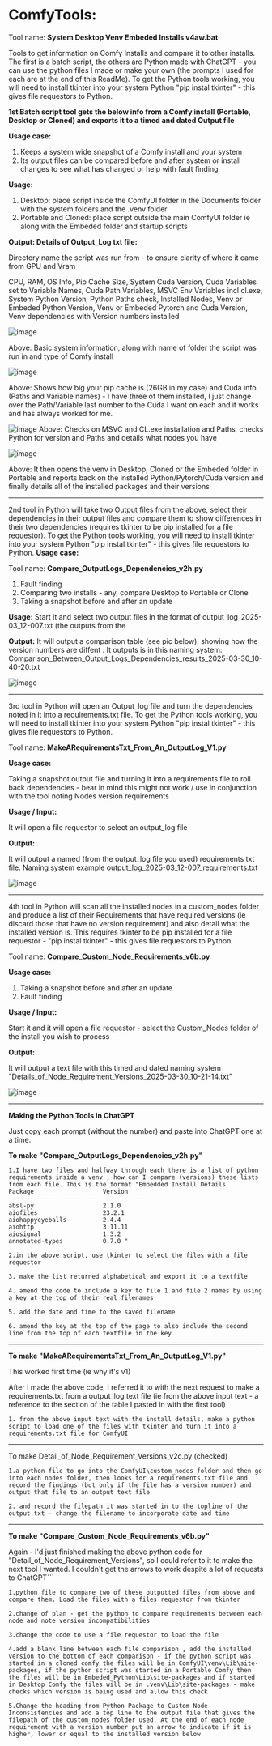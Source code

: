 # ComfyTools: 

Tool name: **System Desktop Venv Embeded Installs v4aw.bat**

Tools to get information on Comfy Installs and compare it to other installs. The first is a batch script, the others are Python made with ChatGPT - you can use the python files I made or make your own (the prompts I used for each are at the end of this ReadMe). To get the Python tools working, you will need to install tkinter into your system Python "pip instal tkinter" - this gives file requestors to Python. 

**1st Batch script tool gets the below info from a Comfy install (Portable, Desktop or Cloned) and exports it to a timed and dated Output file**

**Usage case:**

1. Keeps a system wide snapshot of a Comfy install and your system
2. Its output files can be compared before and after system or install changes to see what has changed or help with fault finding

**Usage:**
1. Desktop: place script inside the ComfyUI folder in the Documents folder with the system folders and the .venv folder
2. Portable and Cloned: place script outside the main ComfyUI folder ie along with the Embeded folder and startup scripts 


**Output: Details of Output_Log txt file:**

Directory name the script was run from - to ensure clarity of where it came from
GPU and Vram

CPU, RAM, OS Info, Pip Cache Size, System Cuda Version, Cuda Variables set to Variable Names, Cuda Path Variables, MSVC Env Variables incl cl.exe, System Python Version, Python Paths check, Installed Nodes, Venv or Embeded Python Version, Venv or Embeded Pytorch and Cuda Version, Venv dependencies with Version numbers installed

![image](https://github.com/user-attachments/assets/1b685b09-0b69-4265-9e5d-3a3a73013bd7)

Above: Basic system information, along with name of folder the script was run in and type of Comfy install

![image](https://github.com/user-attachments/assets/1d397938-f4c9-4c31-8242-fdfefbdd0c47)

Above: Shows how big your pip cache is (26GB in my case) and Cuda info (Paths and Variable names) - I have three of them installed, I just change over the Path/Variable last number to the Cuda I want on each and it works and has always worked for me. 

![image](https://github.com/user-attachments/assets/2b5f8e7d-b6a8-4fab-85dc-127ea3a0e60d)
Above: Checks on MSVC and CL.exe installation and Paths, checks Python for version and Paths and details what nodes you have 

![image](https://github.com/user-attachments/assets/21990a2d-8155-4cc5-858a-a6c7cab06992)

Above: It then opens the venv in Desktop, Cloned or the Embeded folder in Portable and reports back on the installed Python/Pytorch/Cuda version and finally details all of the installed packages and their versions




-------------------------------------------------

2nd tool in Python will take two Output files from the above, select their dependencies in their output files and compare them to show differences in their two dependencies (requires tkinter to be pip installed for a file requestor). To get the Python tools working, you will need to install tkinter into your system Python "pip instal tkinter" - this gives file requestors to Python.
**Usage case:**

Tool name: **Compare_OutputLogs_Dependencies_v2h.py**

1. Fault finding
2. Comparing two installs - any, compare Desktop to Portable or Clone
3. Taking a snapshot before and after an update

**Usage:**
Start it and select two output files in the format of output_log_2025-03_12-007.txt (the outputs from the 

**Output:**
It will output a comparison table (see pic below), showing how the version numbers are diffent . It outputs is in this naming system: Comparison_Between_Output_Logs_Dependencies_results_2025-03-30_10-40-20.txt

![image](https://github.com/user-attachments/assets/9a46fa26-3ed8-4133-a352-6c6893279702)

-------------------------------------------------

3rd tool in Python will open an Output_log file and turn the dependencies noted in it into a requirements.txt file. To get the Python tools working, you will need to install tkinter into your system Python "pip instal tkinter" - this gives file requestors to Python.

Tool name: **MakeARequirementsTxt_From_An_OutputLog_V1.py**

**Usage case:**

Taking a snapshot output file and turning it into a requirements file to roll back dependencies - bear in mind this might not work / use in conjunction with the tool noting Nodes version requirements

**Usage / Input:**

It will open a file requestor to select an output_log file 

**Output:**

It will output a named (from the output_log file you used) requirements txt file. Naming system example output_log_2025-03_12-007_requirements.txt

![image](https://github.com/user-attachments/assets/983158fa-495e-459f-98b5-d18ef339e21a)

-------------------------------------------------

4th tool in Python will scan all the installed nodes in a custom_nodes folder and produce a list of their Requirements that have required versions (ie discard those that have no version requirement) and also detail what the installed version is. This requires tkinter to be pip installed for a file requestor - "pip instal tkinter" - this gives file requestors to Python.

Tool name: **Compare_Custom_Node_Requirements_v6b.py**

**Usage case:**

1. Taking a snapshot before and after an update
2. Fault finding


**Usage / Input:**

Start it and it will open a file requestor - select the Custom_Nodes folder of the install you wish to process

**Output:**

It will output a text file with this timed and dated naming system "Details_of_Node_Requirement_Versions_2025-03-30_10-21-14.txt"

![image](https://github.com/user-attachments/assets/321cf312-79ab-45f8-be6c-3ef39d0e1796)


--------------------------------------------------

**Making the Python Tools in ChatGPT**

Just copy each prompt (without the number) and paste into ChatGPT one at a time. 

**To make "Compare_OutputLogs_Dependencies_v2h.py"**


```
1.I have two files and halfway through each there is a list of python requirements inside a venv , how can I compare (versions) these lists from each file. This is the format "Embedded Install Details 
Package                   Version
------------------------- ------------
absl-py                   2.1.0
aiofiles                  23.2.1
aiohappyeyeballs          2.4.4
aiohttp                   3.11.11
aiosignal                 1.3.2
annotated-types           0.7.0 "
```

```2.in the above script, use tkinter to select the files with a file requestor```

```3. make the list returned alphabetical and export it to a textfile```

```4. amend the code to include a key to file 1 and file 2 names by using a key at the top of their real filenames```

```5. add the date and time to the saved filename```

```6. amend the key at the top of the page to also include the second line from the top of each textfile in the key```


----------------------------------

**To make "MakeARequirementsTxt_From_An_OutputLog_V1.py"**

This worked first time (ie why it's v1)

After I made the above code, I referred it to with the next request to make a requirements.txt from a output_log text file (ie from the above input text - a reference to the section of the table I pasted in with the first tool)

```1. from the above input text with the install details, make a python script to load one of the files with tkinter and turn it into a requirements.txt file for ComfyUI ```

---

To make Detail_of_Node_Requirement_Versions_v2c.py (checked)       

```1.a python file to go into the ComfyUI\custom_nodes folder and then go into each nodes folder, then looks for a requirements.txt file and record the findings (but only if the file has a version number) and output that file to an output text file``` 

```2. and record the filepath it was started in to the topline of the output.txt - change the filename to incorporate date and time```


------------------------------------

**To make "Compare_Custom_Node_Requirements_v6b.py"**

Again - I'd just finished making the above python code for "Detail_of_Node_Requirement_Versions", so I could refer to it to make the next tool I wanted. I couldn't get the arrows to work despite a lot of requests to ChatGPT```

```1.python file to compare two of these outputted files from above and compare them. Load the files with a files requestor from tkinter```

```2.change of plan - get the python to compare requirements between each node and note version incompatibilities```

```3.change the code to use a file requestor to load the file```

```4.add a blank line between each file comparison , add the installed version to the bottom of each comparison - if the python script was started in a cloned comfy the files will be in ComfyUI\venv\Lib\site-packages, if the python script was started in a Portable Comfy then the files will be in Embeded_Python\Lib\site-packages and if started in Desktop Comfy the files will be in .venv\Lib\site-packages - make checks which version is being used and allow this check```

```5.Change the heading from Python Package to Custom Node Inconsistencies and add a top line to the output file that gives the filepath of the custom_nodes folder used. At the end of each node requirement with a version number put an arrow to indicate if it is higher, lower or equal to the installed version below```






